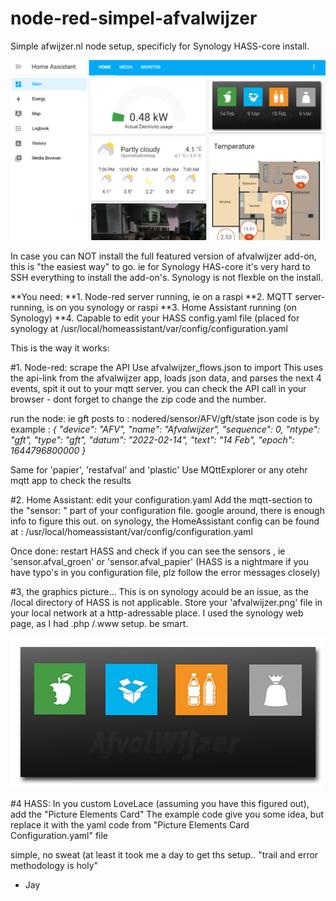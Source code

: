 # node-red-simpel-afvalwijzer
Simple afwijzer.nl node setup, specificly for Synology HASS-core install.


![example](https://github.com/javos65/node-red-simpel-afvalwijzer/blob/main/afvalwijzer_example.jpg?raw=true)



In case you can NOT install the full featured version of afvalwijzer add-on, this is "the easiest way" to go.
ie for Synology HAS-core it's very hard to SSH everything to install the add-on's. Synology is not flexble on the install.

**You need:
**1. Node-red server running, ie on a raspi
**2. MQTT server-running, is on you synology or raspi
**3. Home Assistant running (on Synology)
**4. Capable to edit your HASS config.yaml file (placed for synology at /usr/local/homeassistant/var/config/configuration.yaml

This is the way it works:

#1. Node-red: scrape the API
Use afvalwijzer_flows.json to import
This uses the api-link from the afvalwijzer app, loads json data, and parses the next 4 events, spit it out to your mqtt server.
you can check the API call in your browser -  dont forget to change the zip code and the number.

run the node:
ie gft posts to : nodered/sensor/AFV/gft/state
json code is by example :
*{
  "device": "AFV",
  "name": "Afvalwijzer",
  "sequence": 0,
  "ntype": "gft",
  "type": "gft",
  "datum": "2022-02-14",
  "text": "14 Feb",
  "epoch": 1644796800000
}*

Same for 'papier', 'restafval' and 'plastic' 
Use MQttExplorer or any otehr mqtt app to check the results

#2. Home Assistant: edit your configuration.yaml
Add the mqtt-section to the "sensor: " part of your configuration file.
google around, there is enough info to figure this out.
on synology, the HomeAssistant config can be found at : /usr/local/homeassistant/var/config/configuration.yaml

Once done: restart HASS and check if you can see the sensors , ie 'sensor.afval_groen' or 'sensor.afval_papier'
(HASS is a nightmare if you have typo's in you configuration file, plz follow the error messages closely)

#3, the graphics picture... This is on synology acould be an issue, as the /local directory of HASS is not applicable.
Store your 'afvalwijzer.png' file in your local network at a http-adressable place.
I used the synology web page, as I had .php /.www setup. be smart.

![example](https://github.com/javos65/node-red-simpel-afvalwijzer/blob/main/afvalwijzer.png?raw=true)

#4 HASS: In you custom LoveLace (assuming you have this figured out), add the "Picture Elements Card"
The example code give you some idea, but replace it with the yaml code from "Picture Elements Card Configuration.yaml" file


simple, no sweat (at least it took me a day to get ths setup.. "trail and error methodology is holy"

- Jay
